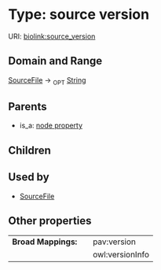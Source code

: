 
# Type: source version




URI: [biolink:source_version](https://w3id.org/biolink/vocab/source_version)


## Domain and Range

[SourceFile](SourceFile.md) ->  <sub>OPT</sub> [String](types/String.md)

## Parents

 *  is_a: [node property](node_property.md)

## Children


## Used by

 * [SourceFile](SourceFile.md)

## Other properties

|  |  |  |
| --- | --- | --- |
| **Broad Mappings:** | | pav:version |
|  | | owl:versionInfo |

